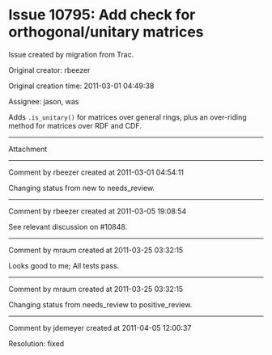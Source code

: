# Issue 10795: Add check for orthogonal/unitary matrices

Issue created by migration from Trac.

Original creator: rbeezer

Original creation time: 2011-03-01 04:49:38

Assignee: jason, was

Adds `.is_unitary()` for matrices over general rings, plus an over-riding method for matrices over RDF and CDF.


---

Attachment


---

Comment by rbeezer created at 2011-03-01 04:54:11

Changing status from new to needs_review.


---

Comment by rbeezer created at 2011-03-05 19:08:54

See relevant discussion on #10848.


---

Comment by mraum created at 2011-03-25 03:32:15

Looks good to me; All tests pass.


---

Comment by mraum created at 2011-03-25 03:32:15

Changing status from needs_review to positive_review.


---

Comment by jdemeyer created at 2011-04-05 12:00:37

Resolution: fixed
